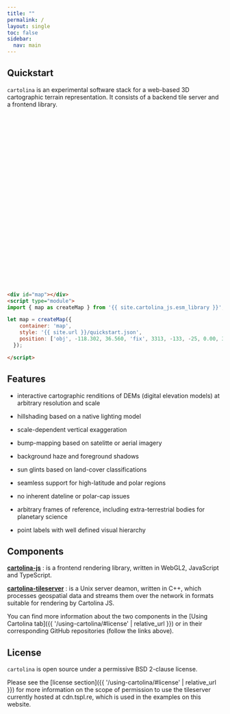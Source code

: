 ```yaml
---
title: ""
permalink: /
layout: single
toc: false
sidebar:
  nav: main
---
```


<!-- ![Water speculars](/assets/images/water-speculars-narrow.jpg) -->

## Quickstart

`cartolina` is an experimental software stack for a web-based 3D cartographic
terrain representation.  It consists of a backend tile server and a frontend
library.

<div id="map" style="height:400px"></div>
<script type="module">
import { map as createMap } from '{{ site.cartolina_js.esm_library }}';

let map = createMap({
    container: 'map',
    style: './quickstart.json?',
    position: ['obj', -118.302, 36.560, 'fix', 3313, -133, -25, 0.00, 33347,
    45], 
    options: {
	controlFullscreen: true
    }
  });
  
</script>

<p/>

```html
<div id="map"></div>
<script type="module">
import { map as createMap } from '{{ site.cartolina_js.esm_library }}';

let map = createMap({
    container: 'map',
    style: '{{ site.url }}/quickstart.json',
    position: ['obj', -118.302, 36.560, 'fix', 3313, -133, -25, 0.00, 33347, 45]
  });

</script>
```

## Features

- interactive cartographic renditions of DEMs (digital elevation models) at arbitrary resolution and scale

- hillshading based on a native lighting model

- scale-dependent vertical exaggeration 

- bump-mapping based on satelitte or aerial imagery

- background haze and foreground shadows

- sun glints based on land-cover classifications

- seamless support for high-latitude and polar regions

- no inherent dateline or polar-cap issues

- arbitrary frames of reference, including extra-terrestrial bodies for planetary science

- point labels with well defined visual hierarchy 



## Components

<a href="https://github.com/cartolinadev/cartolina-js" target="_blank" rel="noopener">**cartolina-js**</a>
: is a frontend rendering library, written in WebGL2, JavaScript and TypeScript.

<a href="https://github.com/cartolinadev/cartolina-tileserver" target="_blank" rel="noopener">**cartolina-tileserver**</a> 
: is a Unix server deamon, written in C++, which processes geospatial data and streams them
over the network in formats suitable for rendering by Cartolina JS. 

You can find more information about the two components in the [Using
Cartolina tab]({{ '/using-cartolina/#license' | relative_url }}) or in their
corresponding GitHub repositories (follow the links above).

## License

`cartolina` is open source under a permissive BSD 2-clause license.

Please see the [license section]({{ '/using-cartolina/#license' |
relative_url }}) for more information on the scope of permission to use the
tileserver currently hosted at cdn.tspl.re, which is used in the examples on
this website.

